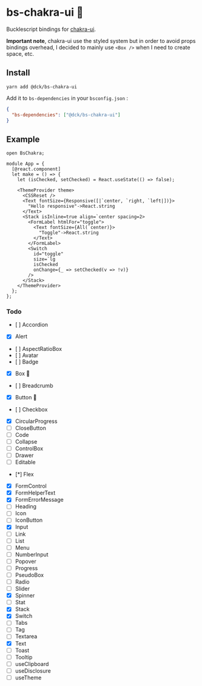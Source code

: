 # bs-chakra-ui 🚧

Bucklescript bindings for [chakra-ui](https://chakra-ui.com).

**Important note**, chakra-ui use the styled system but in order to avoid props bindings overhead, I decided to mainly use `<Box />` when I need to create space, etc.

## Install

```
yarn add @dck/bs-chakra-ui
```

Add it to `bs-dependencies` in your `bsconfig.json` :

```json
{
  "bs-dependencies": ["@dck/bs-chakra-ui"]
}
```

## Example

```reason
open BsChakra;

module App = {
  [@react.component]
  let make = () => {
    let (isChecked, setChecked) = React.useState(() => false);

    <ThemeProvider theme>
      <CSSReset />
      <Text fontSize={Responsive([|`center, `right, `left|])}>
        "Hello responsive"->React.string
      </Text>
      <Stack isInline=true align=`center spacing=2>
        <FormLabel htmlFor="toggle">
          <Text fontSize={All(`center)}>
            "Toggle"->React.string
          </Text>
        </FormLabel>
        <Switch
          id="toggle"
          size=`lg
          isChecked
          onChange={_ => setChecked(v => !v)}
        />
      </Stack>
    </ThemeProvider>
  };
};
```

### Todo

* [ ] Accordion
* [x] Alert
* [ ] AspectRatioBox
* [ ] Avatar
* [ ] Badge
* [x] Box 🚧
* [ ] Breadcrumb
* [x] Button 🚧
* [ ] Checkbox
* [x] CircularProgress
* [ ] CloseButton
* [ ] Code
* [ ] Collapse
* [ ] ControlBox
* [ ] Drawer
* [ ] Editable
* [*] Flex
* [x] FormControl
* [x] FormHelperText
* [x] FormErrorMessage
* [ ] Heading
* [ ] Icon
* [ ] IconButton
* [x] Input
* [ ] Link
* [ ] List
* [ ] Menu
* [ ] NumberInput
* [ ] Popover
* [ ] Progress
* [ ] PseudoBox
* [ ] Radio
* [ ] Slider
* [x] Spinner
* [ ] Stat
* [x] Stack
* [x] Switch
* [ ] Tabs
* [ ] Tag
* [ ] Textarea
* [x] Text
* [ ] Toast
* [ ] Tooltip
* [ ] useClipboard
* [ ] useDisclosure
* [ ] useTheme

